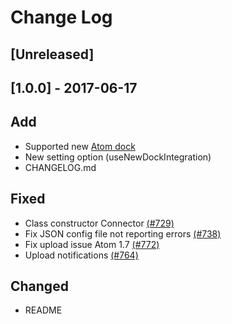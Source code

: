 # Change Log

## [Unreleased]



## [1.0.0] - 2017-06-17

## Add

- Supported new [Atom dock](http://blog.atom.io/2017/04/12/atom-1-16.html)
- New setting option (useNewDockIntegration)
- CHANGELOG.md

## Fixed

- Class constructor Connector [(#729)](https://github.com/mgrenier/remote-ftp/pull/731)
- Fix JSON config file not reporting errors [(#738)](https://github.com/mgrenier/remote-ftp/pull/738)
- Fix upload issue Atom 1.7 [(#772)](https://github.com/mgrenier/remote-ftp/pull/772)
- Upload notifications [(#764)](https://github.com/mgrenier/remote-ftp/pull/764)

## Changed

- README
